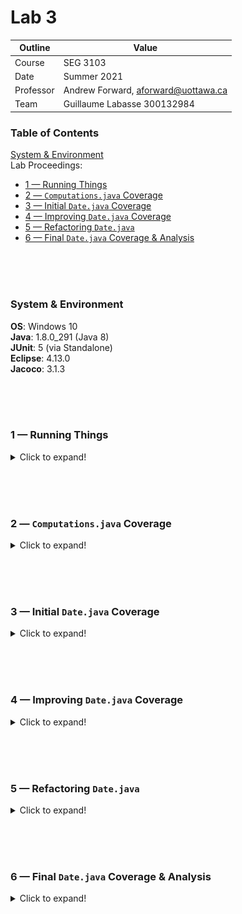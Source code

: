 # Lab 3

| Outline | Value |
| --- | --- |
| Course | SEG 3103 |
| Date | Summer 2021 |
| Professor | Andrew Forward, aforward@uottawa.ca |
| Team | Guillaume Labasse 300132984 |

### Table of Contents  
[System & Environment](#system--environment)  
Lab Proceedings:
* [1 — Running Things](#1--running-things)  
* [2 — `Computations.java` Coverage](#2--computationsjava-coverage)
* [3 — Initial `Date.java` Coverage](#3--initial-datejava-coverage)  
* [4 — Improving `Date.java` Coverage](#4--improving-datejava-coverage)
* [5 — Refactoring `Date.java`](#5--refactoring-datejava)
* [6 — Final `Date.java` Coverage & Analysis](#6--final-datejava-coverage--analysis)

<br><br><br>

### System & Environment

**OS**: Windows 10<br>
**Java**: 1.8.0_291 (Java 8)<br>
**JUnit**: 5 (via Standalone)<br>
**Eclipse**: 4.13.0<br>
**Jacoco**: 3.1.3

<br><br><br>

### 1 — Running Things

<details>
<summary>Click to expand!</summary>

<br>Let's first compile and run the tests for the provided programs.<br>
For `computation`:

``` bash
$ javac -d dist -cp lib/junit-platform-console-standalone-1.7.1.jar src/*.java test/*.java
$ java -jar lib/junit-platform-console-standalone-1.7.1.jar --class-path dist --scan-class-path
```

![Compile test, computation](assets/computation_run.png)

For `date`:

``` bash
$ javac -d dist -cp lib/junit-platform-console-standalone-1.7.1.jar src/*.java test/*.java
$ java -jar lib/junit-platform-console-standalone-1.7.1.jar --class-path dist --scan-class-path
```

![Compile test, date](assets/date_run.png)

All tests ran successfully. 
</details>

<br><br><br>
### 2 — `Computations.java` Coverage

<details>
<summary>Click to expand!</summary>

<br>For starters, let's run Jacoco from the command line using the provided commands:

``` bash
$ java -javaagent:lib/jacocoagent.jar -jar lib/junit-platform-console-standalone-1.7.1.jar --class-path dist --scan-class-path
```

![CLI Jacoco 1](assets/cli_jacoco1.png)

``` bash
$ java -jar lib/jacococli.jar report jacoco.exec --classfiles dist --sourcefiles src --html report
```

![CLI Jacoco 1](assets/cli_jacoco2.png)

The report was created in the `computation/report` folder and generated various files: coverage analysis of the class by the test, coverage of the test itself, the Java file with contextual highlighting indicating covered statements, and two main report files, one that links back to the coverage analysis and one that links to the highlighted class. 

Here's the two most relevant files:

![Jacoco HTML report summary](assets/html_jacoco_1.png)
![Jacoco HTML report detail](assets/html_jacoco_2.png)

From this, we can conclude that 15% of instructions and 30% of branches aren't covered, with the biggest misses being in the `catchesException` and `substract` methods (the latter not being covered at all). 

For the rest of this lab, we'll use the Jacoco Eclipse plugin.<br>Here's our results again in Eclipse:

![Jacoco Eclipse report, computation coverage](assets/covtest_computation.png)

**N.B.:** Interestingly, we obtain similar results, but not the exact same ones. Jacoco must work differently as a plugin than it does standalone, as even the total number of instructions is different in these reports (92 total instructions according to Jacoco Eclipse, 94 on standalone). 
</details>

<br><br><br>
### 3 — Initial `Date.java` Coverage

<details>
<summary>Click to expand!</summary>

<br>Before changing anything in the `date` project, let's check the coverage of the given test suite:

![Jacoco Eclipse report, initial date coverage](assets/covtest_date1.png)

The coverage is about 80%. There's an interesting thing to note here: while the JUnit view (seen left) says all tests ran successfully, the coverage metrics show some tests didn't run *fully*. This is due to the way `assertThrows` and `expected=Exception` tests work (they do not have to run *fully* to run *successfully*, since they expect to be interrupted). I'll limit further screenshots to only the coverage view from now on.
</details>

<br><br><br>
### 4 — Improving `Date.java` Coverage
	
<details>
<summary>Click to expand!</summary>

<br>It's now time to improve the `Date.java` test suite coverage. I'll list the steps I took in the order I took them and conclude on whether 100% coverage is possible at the end. Assume that tests were ran successfully after each step. For the reasons stated in [the previous part](#3--initial-datejava-coverage), I will not try to improve the coverage of the test classes themselves and focus on `Date.java` coverage. 

1. **Delete redundant manual tests.** The `DateTest.java` class consists of manual tests which are already covered by the more efficient, elegant and organized parametrized test classes. We can safely delete it without lowering the coverage:

![Jacoco Eclipse report, step 1 coverage](assets/covtest_date2.png)

2. **Swap `DateExceptionTest` and `DateNextDateExceptionTest`, then delete the latter.** We can see that the given test files are swapped: `DateExceptionTest` is testing for an exception when calling `nextDate()`, while `DateNextDateExceptionTest` is testing for an exception when creating a new `Date`. The last 5 test cases from Lab 2 are really only checking whether instantiating invalid dates throws an exception (and not `nextDate()`); in fact, neither `nextDate` nor any method called by `nextDate` can throw an exception. We can thus delete `DateNextDateExceptionTest`. 

<table>
  <tr>
    <td>
    -
    </td>
    <td>
    DateExceptionTest
    </td>
    <td>
    DateNextDateExceptionTest
    </td>
  </tr>
  <tr>
    <td>
    Before
    </td>
    <td>
    <pre lang="java">
    @Test(expected=IllegalArgumentException.class)
    public void tests(){
      Date date = new Date(year,month,day);
      Date next = date.nextDate();
      Assert.assertEquals(expectedYear, next.getYear());
      Assert.assertEquals(expectedMont, next.getMonth());
      Assert.assertEquals(expectedDay, next.getDay());
    }</pre>
    </td>
    <td>
    <pre lang="java">
    @Test(expected = IllegalArgumentException.class)
    public void testNextDate(){
      new Date(year, month, day);
    }</pre>
    </td>
  </tr>
  <tr>
    <td>
    After
    </td>
    <td>
    <pre lang="java">
    @Test(expected = IllegalArgumentException.class)
    public void testValidDate() {
      new Date(year, month, day);
    }</pre>
    </td>
    <td>-</td>
  </tr>
</table>

3. **Adding test cases for `setDay` and `setMonth` in `DateExceptionTest`**. Branch and condition testing for these methods was incomplete and not all exceptions were thrown, so I added 4 test cases to remedy that. I also removed the `y=1500, m=02, d=31` test as it was equivalent to the `y=1500, m=02, d=29` test. 100% coverage for these methods was achieved.

4. **Adding test cases for `isEndOfMonth` and `isThirtyDayMonth` in `DateNextDateOkTest`**. `isEndOfMonth` is conditional on `nextDate` running, and `isThirtyDayMonth` is conditional on `isEndOfMonth` running. I added 3 test cases to cover unexplored branches and reached 100% coverage of the second method, however the first proved **impossible**. To achieve full condition coverage, I would need a situation with `month=2`, `day=29` and `leap=false`. This would be an invalid date and would thus throw an exception, disallowing me from running `nextDate`.

5. **Adding test cases for `isLeapYear` in `DateNextDateOkTest` and `toString` in `DateMiscTest`**. A couple miscellaneous methods that weren't fully covered. For organization purposes, I implemented my `toString` test as a manual test in a seperate class.

6. **Adding test cases for `equals` in `DateMiscTest`**. To finish off, a few test cases were needed for when compared dates weren't equal. Since they didn't fit in with our other tests, these were also put in `DateMiscTest`. 

In the end, **100% instruction coverage of `Date.java` was achieved**, but one branch was missed due to the above stated reason and cannot be covered.

![Jacoco Eclipse report, step 6 coverage](assets/covtest_date3.png)
![Jacoco Eclipse report, step 6 coverage full](assets/covtest_date4.png)
</details>

<br><br><br>
### 5 — Refactoring `Date.java`
	
<details>
<summary>Click to expand!</summary>

<br>Like in part 4, I'll go through my steps refactoring `Date.java` and show relevant snippets.<br>Analysis will be done in part 6.

1. **Style changes**. Various style changes were applied to improve code readability, such as the use of one-line ifs where applicable, removing redundant `this` keywords and more consistant spacing.

2. **Storing `isLeap` and `isThirtyDayMonth` boolean fields**. Calculating whether the year is a leap year or the month a 30 day month several times over an object's lifetime is inefficient; these will now be calculated once during instanciation. `isLeapYear` and `isThirtyDayMonth` were removed and methods were changed to use these value instead. **N.B.:** `isEndOfMonth` could be replaced for a similar reason, but it does help code readability and is useless to calculate and store for objects not expected to call `nextDate`. 

3. **Refactoring `isEndOfMonth`**. Changes were made to make better use of the `return` statement and the ternary operator was introduced for readability purposes. 

<table>
  <tr>
    <td>
		Before
    </td>
    <td>
		After
    </td>
  </tr>
  <tr>
    <td>
	<pre lang="java">
private boolean isEndOfMonth() {
  boolean leap = isLeapYear();
  if (day == 31 || (day == 30 && isThirtyDayMonth()) ||
    (this.month == 2 && ((day == 29 && leap) || (day == 28 && !leap))))
      return true;
  else return false;
}</pre>
    </td>
    <td>
	<pre lang="java">
private boolean isEndOfMonth() {
  return day == 31 || (day == 30 && isThirtyDayMonth) || (month == 2 && (isLeapYear ? day == 29 : day == 28));
}</pre>
    </td>
  </tr>
</table>
</details>

<br><br><br>
### 6 — Final `Date.java` Coverage & Analysis
	
<details>
<summary>Click to expand!</summary>

<br>After refactoring, **complete 100% coverage of `Date.java` was achieved** for both instructions and branches:

![Jacoco Eclipse report, final coverage](assets/covtest_date5.png)
![Jacoco Eclipse report, final coverage full](assets/covtest_date6.png)

My branch coverage improved from 98.5% to 100%.<br>Refactoring the `isEndOfMonth` method in the way that I did eliminated our missing branch problem. Due to ternary logic, the program no longer needed to test for `day == 29` for non-leap years; if `isLeapYear == false`, it would only evaluate `day == 28`. We can thus conclude that 100% total coverage is possible, so long as practically impossible branches are eliminated from consideration. Have a great day!
</details>
